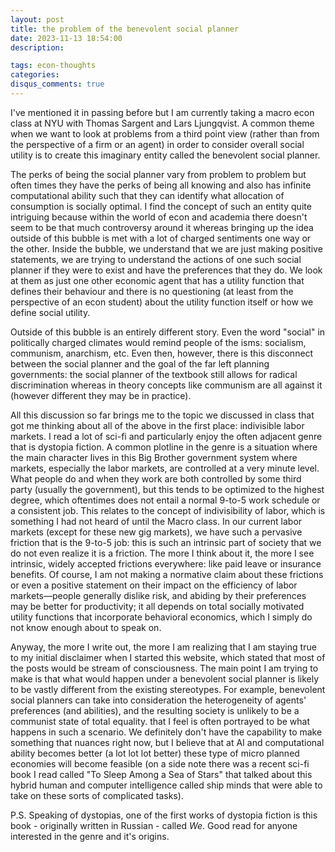 ```yaml
---
layout: post
title: the problem of the benevolent social planner
date: 2023-11-13 18:54:00
description: 

tags: econ-thoughts
categories:
disqus_comments: true
---
```


I've mentioned it in passing before but I am currently taking a macro econ class at NYU with Thomas Sargent and Lars Ljungqvist. A common theme when we want to look at problems from a third point view (rather than from the perspective of a firm or an agent) in order to consider overall social utility is to create this imaginary entity called the benevolent social planner.

The perks of being the social planner vary from problem to problem but often times they have the perks of being all knowing and also has infinite computational ability such that they can identify what allocation of consumption is socially optimal. I find the concept of such an entity quite intriguing because within the world of econ and academia there doesn't seem to be that much controversy around it whereas bringing up the idea outside of this bubble is met with a lot of charged sentiments one way or the other. Inside the bubble, we understand that we are just making positive statements, we are trying to understand the actions of one such social planner if they were to exist and have the preferences that they do. We look at them as just one other economic agent that has a utility function that defines their behaviour and there is no questioning (at least from the perspective of an econ student) about the utility function itself or how we define social utility.

Outside of this bubble is an entirely different story. Even the word "social" in politically charged climates would remind people of the isms: socialism, communism, anarchism, etc. Even then, however, there is this disconnect between the social planner and the goal of the far left planning governments: the social planner of the textbook still allows for radical discrimination whereas in theory concepts like communism are all against it (however different they may be in practice).

All this discussion so far brings me to the topic we discussed in class that got me thinking about all of the above in the first place: indivisible labor markets. I read a lot of sci-fi and particularly enjoy the often adjacent genre that is dystopia fiction. A common plotline in the genre is a situation where the main character lives in this Big Brother government system where markets, especially the labor markets, are controlled at a very minute level. What people do and when they work are both controlled by some third party (usually the government), but this tends to be optimized to the highest degree, which oftentimes does not entail a normal 9-to-5 work schedule or a consistent job. This relates to the concept of indivisibility of labor, which is something I had not heard of until the Macro class. In our current labor markets (except for these new gig markets), we have such a pervasive friction that is the 9-to-5 job: this is such an intrinsic part of society that we do not even realize it is a friction. The more I think about it, the more I see intrinsic, widely accepted frictions everywhere: like paid leave or insurance benefits. Of course, I am not making a normative claim about these frictions or even a positive statement on their impact on the efficiency of labor markets—people generally dislike risk, and abiding by their preferences may be better for productivity; it all depends on total socially motivated utility functions that incorporate behavioral economics, which I simply do not know enough about to speak on.

Anyway, the more I write out, the more I am realizing that I am staying true to my initial disclaimer when I started this website, which stated that most of the posts would be stream of consciousness. The main point I am trying to make is that what would happen under a benevolent social planner is likely to be vastly different from the existing stereotypes. For example, benevolent social planners can take into consideration the heterogeneity of agents' preferences (and abilities), and the resulting society is unlikely to be a communist state of total equality. that I feel is often portrayed to be what happens in such a scenario. We definitely don't have the capability to make something that nuances right now, but I believe that at AI and computational ability becomes better (a lot lot lot better) these type of micro planned economies will become feasible (on a side note there was a recent sci-fi book I read called "To Sleep Among a Sea of Stars" that talked about this hybrid human and computer intelligence called ship minds that were able to take on these sorts of complicated tasks).

P.S. Speaking of dystopias, one of the first works of dystopia fiction is this book - originally written in Russian - called *We*. Good read for anyone interested in the genre and it's origins.
